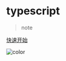 <!-- ![image](images/favicon.ico) -->

# typescript

> note

[快速开始](/quick-start)

![color](#f0f0f0)
